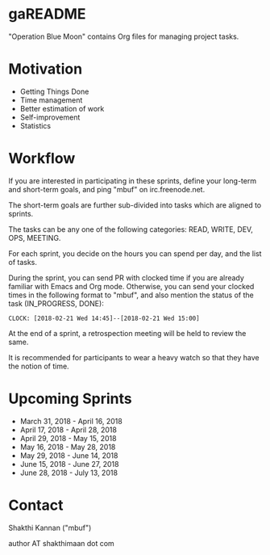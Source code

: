 gaREADME
======

"Operation Blue Moon" contains Org files for managing project tasks.

Motivation
==========

* Getting Things Done
* Time management
* Better estimation of work
* Self-improvement
* Statistics

Workflow
========

If you are interested in participating in these sprints, define your
long-term and short-term goals, and ping "mbuf" on irc.freenode.net.

The short-term goals are further sub-divided into tasks which are
aligned to sprints.

The tasks can be any one of the following categories: READ, WRITE,
DEV, OPS, MEETING.

For each sprint, you decide on the hours you can spend per day, and
the list of tasks.

During the sprint, you can send PR with clocked time if you are
already familiar with Emacs and Org mode. Otherwise, you can send your
clocked times in the following format to "mbuf", and also mention the
status of the task (IN_PROGRESS, DONE):

    CLOCK: [2018-02-21 Wed 14:45]--[2018-02-21 Wed 15:00]

At the end of a sprint, a retrospection meeting will be held to review
the same.

It is recommended for participants to wear a heavy watch so that they
have the notion of time.

Upcoming Sprints
================

* March 31, 2018 - April 16, 2018
* April 17, 2018 - April 28, 2018
* April 29, 2018 - May   15, 2018
* May   16, 2018 - May   28, 2018
* May   29, 2018 - June  14, 2018
* June  15, 2018 - June  27, 2018
* June  28, 2018 - July  13, 2018

Contact
=======

Shakthi Kannan ("mbuf")

author AT shakthimaan dot com
